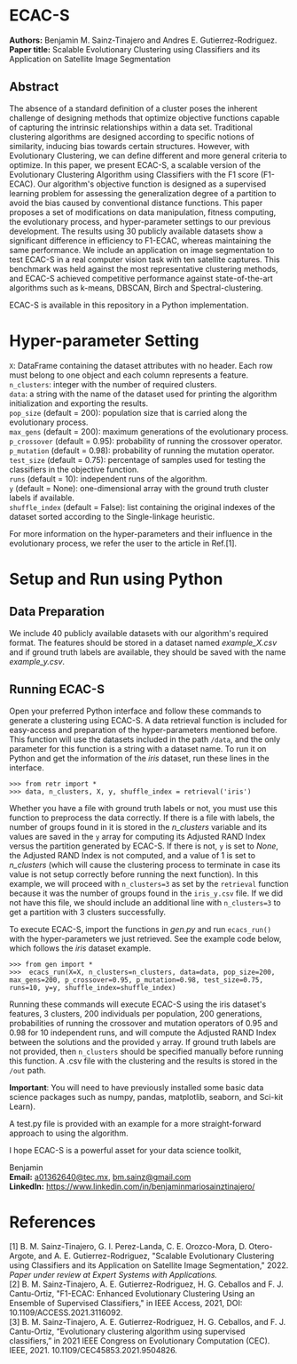# ECAC-S

**Authors:** Benjamin M. Sainz-Tinajero and Andres E. Gutierrez-Rodriguez.  
**Paper title:** Scalable Evolutionary Clustering using Classifiers and its Application on Satellite Image Segmentation

## Abstract
The absence of a standard definition of a cluster poses the inherent challenge of designing methods that optimize objective functions capable of capturing the intrinsic relationships within a data set. Traditional clustering algorithms are designed according to specific notions of similarity, inducing bias towards certain structures. However, with Evolutionary Clustering, we can define different and more general criteria to optimize. In this paper, we present ECAC-S, a scalable version of the Evolutionary Clustering Algorithm using Classifiers with the F1 score (F1-ECAC). Our algorithm's objective function is designed as a supervised learning problem for assessing the generalization degree of a partition to avoid the bias caused by conventional distance functions. This paper proposes a set of modifications on data manipulation, fitness computing, the evolutionary process, and hyper-parameter settings to our previous development. The results using 30 publicly available datasets show a significant difference in efficiency to F1-ECAC, whereas maintaining the same performance. We include an application on image segmentation to test ECAC-S in a real computer vision task with ten satellite captures. This benchmark was held against the most representative clustering methods, and ECAC-S achieved competitive performance against state-of-the-art algorithms such as k-means, DBSCAN, Birch and Spectral-clustering.

ECAC-S is available in this repository in a Python implementation.

# Hyper-parameter Setting
``X``: DataFrame containing the dataset attributes with no header. Each row must belong to one object and each column represents a feature.    
``n_clusters``: integer with the number of required clusters.  
``data``: a string with the name of the dataset used for printing the algorithm initialization and exporting the results.  
``pop_size`` (default = 200): population size that is carried along the evolutionary process.   
``max_gens`` (default = 200): maximum generations of the evolutionary process.   
``p_crossover`` (default = 0.95): probability of running the crossover operator.  
``p_mutation`` (default = 0.98): probability of running the mutation operator.  
``test_size`` (default = 0.75): percentage of samples used for testing the classifiers in the objective function.  
``runs`` (default = 10): independent runs of the algorithm.  
``y`` (default = None): one-dimensional array with the ground truth cluster labels if available.  
``shuffle_index`` (default = False): list containing the original indexes of the dataset sorted according to the Single-linkage heuristic.    

For more information on the hyper-parameters and their influence in the evolutionary process, we refer the user to the article in Ref.[1].  

# Setup and Run using Python
## Data Preparation
We include 40 publicly available datasets with our algorithm's required format. The features should be stored in a dataset named *example_X.csv* and if ground truth labels are available, they should be saved with the name *example_y.csv*.

## Running ECAC-S
Open your preferred Python interface and follow these commands to generate a clustering using ECAC-S. A data retrieval function is included for easy-access and preparation of the hyper-parameters mentioned before. This function will use the datasets included in the path ``/data``, and the only parameter for this function is a string with a dataset name. To run it on Python and get the information of the *iris* dataset, run these lines in the interface.   

``>>> from retr import *``  
``>>> data, n_clusters, X, y, shuffle_index = retrieval('iris')`` 

Whether you have a file with ground truth labels or not, you must use this function to preprocess the data correctly. If there is a file with labels, the number of groups found in it is stored in the *n_clusters* variable and its values are saved in the ``y`` array for computing its Adjusted RAND Index versus the partition generated by ECAC-S. If there is not, ``y`` is set to *None*, the Adjusted RAND Index is not computed, and a value of 1 is set to *n_clusters* (which will cause the clustering process to terminate in case its value is not setup correctly before running the next function). In this example, we will proceed with ``n_clusters=3`` as set by the ``retrieval`` function because it was the number of groups found in the ``iris_y.csv`` file. If we did not have this file, we should include an additional line with ``n_clusters=3`` to get a partition with 3 clusters successfully.

To execute ECAC-S, import the functions in *gen.py* and run ``ecacs_run()`` with the hyper-parameters we just retrieved. See the example code below, which follows the *iris* dataset example.  
 
``>>> from gen import *``  
``>>>  ecacs_run(X=X, n_clusters=n_clusters, data=data, pop_size=200, max_gens=200, p_crossover=0.95, p_mutation=0.98, test_size=0.75, runs=10, y=y, shuffle_index=shuffle_index)``  

Running these commands will execute ECAC-S using the iris dataset's features, 3 clusters, 200 individuals per population, 200 generations, probabilities of running the crossover and mutation operators of 0.95 and 0.98 for 10 independent runs, and will compute the Adjusted RAND Index between the solutions and the provided ``y`` array. If ground truth labels are not provided, then ``n_clusters`` should be specified manually before running this function. A .csv file with the clustering and the results is stored in the ``/out`` path.

**Important**: You will need to have previously installed some basic data science packages such as numpy, pandas, matplotlib, seaborn, and Sci-kit Learn).

A test.py file is provided with an example for a more straight-forward approach to using the algorithm.  

I hope ECAC-S is a powerful asset for your data science toolkit,

Benjamin  
**Email:** a01362640@tec.mx, bm.sainz@gmail.com  
**LinkedIn:** https://www.linkedin.com/in/benjaminmariosainztinajero/

# References
[1] B. M. Sainz-Tinajero, G. I. Perez-Landa, C. E. Orozco-Mora, D. Otero-Argote, and A. E. Gutierrez-Rodriguez, "Scalable Evolutionary Clustering using Classifiers and its Application on Satellite Image Segmentation," 2022. *Paper under review at Expert Systems with Applications.*   
[2] B. M. Sainz-Tinajero, A. E. Gutierrez-Rodriguez, H. G. Ceballos and F. J. Cantu-Ortiz, "F1-ECAC: Enhanced Evolutionary Clustering Using an Ensemble of Supervised Classifiers," in IEEE Access, 2021, DOI: 10.1109/ACCESS.2021.3116092.  
[3] B. M. Sainz-Tinajero, A. E. Gutierrez-Rodriguez, H. G. Ceballos, and F. J. Cantu-Ortiz, “Evolutionary clustering algorithm using supervised classifiers,” in 2021 IEEE Congress on Evolutionary Computation (CEC). IEEE, 2021. 10.1109/CEC45853.2021.9504826.

